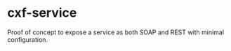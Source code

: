 # cxf-service
Proof of concept to expose a service as both SOAP and REST with minimal configuration.
